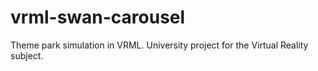 # vrml-swan-carousel
Theme park simulation in VRML. University project for the Virtual Reality subject.
